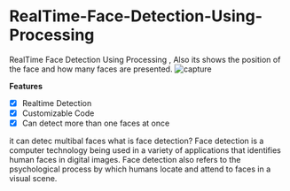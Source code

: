 # RealTime-Face-Detection-Using-Processing
RealTime Face Detection Using Processing , Also its shows the position of the face and how many faces are presented.
![capture](https://user-images.githubusercontent.com/13791181/46328435-c28ddf00-c624-11e8-860a-8c93d4c94b5e.PNG)

**Features**
- [x] Realtime Detection
- [x] Customizable Code
- [x] Can detect more than one faces at once

it can detec multibal faces
what is face detection?
Face detection is a computer technology being used in a variety of applications that identifies human faces in digital images. Face detection also refers to the psychological process by which humans locate and attend to faces in a visual scene. 

